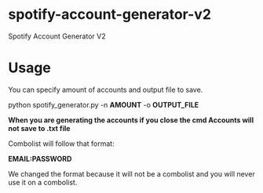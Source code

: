 # spotify-account-generator-v2
Spotify Account Generator V2

# Usage

You can specify amount of accounts and output file to save.



python spotify_generator.py -n **AMOUNT** -o **OUTPUT_FILE**


**When you are generating the accounts if you close the cmd Accounts will not save to .txt file**

Combolist will follow that format:



**EMAIL:PASSWORD**

We changed the format because it will not  be a combolist and you will never use it on a combolist.
